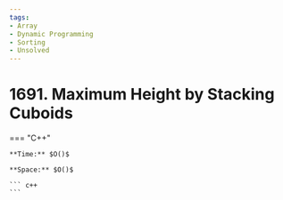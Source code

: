 ```yaml
---
tags:
- Array
- Dynamic Programming
- Sorting
- Unsolved
---
```



# 1691. Maximum Height by Stacking Cuboids 

=== "C++"

    **Time:** $O()$

    **Space:** $O()$

    ``` c++
    ```